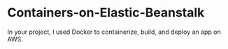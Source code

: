 # Containers-on-Elastic-Beanstalk
In your project, I used Docker to containerize, build, and deploy an  app on AWS.

